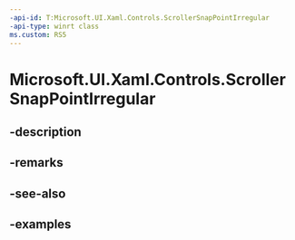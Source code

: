 ```yaml
---
-api-id: T:Microsoft.UI.Xaml.Controls.ScrollerSnapPointIrregular
-api-type: winrt class
ms.custom: RS5
---
```


<!-- Class syntax.
public class ScrollerSnapPointIrregular : ScrollerSnapPointBase, ScrollerSnapPointBase
-->

# Microsoft.UI.Xaml.Controls.ScrollerSnapPointIrregular

## -description

## -remarks

## -see-also

## -examples

